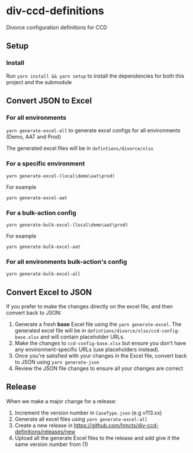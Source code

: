 # div-ccd-definitions
Divorce configuration definitions for CCD


## Setup

### Install

Run `yarn install && yarn setup` to install the dependencies for both this project and the submodule

## Convert JSON to Excel

### For all environments

`yarn generate-excel-all` to generate excel configs for all environments (Demo, AAT and Prod) 

The generated excel files will be in `defintions/divorce/xlsx`

### For a specific environment

`yarn generate-excel-(local\demo\aat\prod)` 

For example

`yarn generate-excel-aat`

### For a bulk-action config

`yarn generate-bulk-excel-(local\demo\aat\prod)` 

For example

`yarn generate-bulk-excel-aat`

### For all environments bulk-action's config

`yarn generate-bulk-excel-all` 

## Convert Excel to JSON

If you prefer to make the changes directly on the excel file, and then convert back to JSON:

1) Generate a fresh **base** Excel file using the `yarn generate-excel`. The generated excel file will be in `defintions/divorce/xlsx/ccd-config-base.xlsx` and will contain placeholder URLs.
2) Make the changes to `ccd-config-base.xlsx` but ensure you don't have any environment-specific URLs (use placeholders instead).
3) Once you're satisfied with your changes in the Excel file, convert back to JSON using `yarn generate-json`
4) Review the JSON file changes to ensure all your changes are correct

## Release

When we make a major change for a release:

1) Increment the version number in `CaseType.json` (e.g v113.xx)
2) Generate all excel files using `yarn generate-excel-all`
3) Create a new release in https://github.com/hmcts/div-ccd-definitions/releases/new
4) Upload all the generate Excel files to the release and add give it the same version number from (1)
